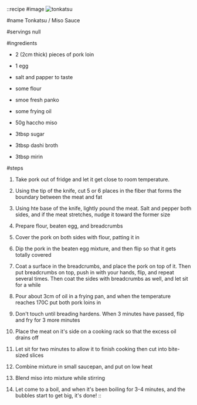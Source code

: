 ::recipe
#image
![tonkatsu](/img/vol8/tonkatsu.jpg)

#name
Tonkatsu / Miso Sauce

#servings
null

#ingredients
- 2 (2cm thick) pieces of pork loin
- 1 egg
- salt and papper to taste
- some flour
- smoe fresh panko
- some frying oil

- 50g haccho miso
- 3tbsp sugar
- 3tbsp dashi broth
- 3tbsp mirin

#steps
1. Take pork out of fridge and let it get close to room temperature.

2. Using the tip of the knife, cut 5 or 6 places in the fiber that forms the boundary between the meat and fat

3. Using hte base of the knife, lightly pound the meat. Salt and pepper both sides, and if the meat stretches, nudge it toward the former size

4. Prepare flour, beaten egg, and breadcrumbs

5. Cover the pork on both sides with flour, patting it in

6. Dip the pork in the beaten egg mixture, and then flip so that it gets totally covered

7. Coat a surface in the breadcrumbs, and place the pork on top of it. Then put breadcrumbs on top, push in with your hands, flip, and repeat several times. Then coat the sides with breadcrumbs as well, and let sit for a while

8. Pour about 3cm of oil in a frying pan, and when the temperature reaches 170C put both pork loins in

9. Don't touch until breading hardens. When 3 minutes have passed, flip and fry for 3 more minutes

10. Place the meat on it's side on a cooking rack so that the excess oil drains off

11. Let sit for two minutes to allow it to finish cooking then cut into bite-sized slices

12. Combine mixture in small saucepan, and put on low heat

13. Blend miso into mixture while stirring

14. Let come to a boil, and when it's been boiling for 3-4 minutes, and the bubbles start to get big, it's done!
::